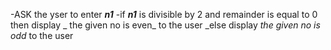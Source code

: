 -ASK the yser to enter **_n1_**
-if **_n1_** is divisible by 2 and remainder is equal to 0 then
    display _ the given no is even_ to the user 
_else display _the given no is odd_ to the user
